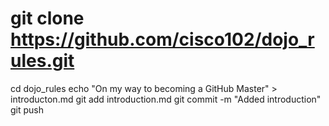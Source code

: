  # git clone https://github.com/cisco102/dojo_rules.git
 cd dojo_rules 
 echo "On my way to becoming a GitHub Master" > introducton.md 
 git add introduction.md 
 git commit -m "Added introduction"
 git push
